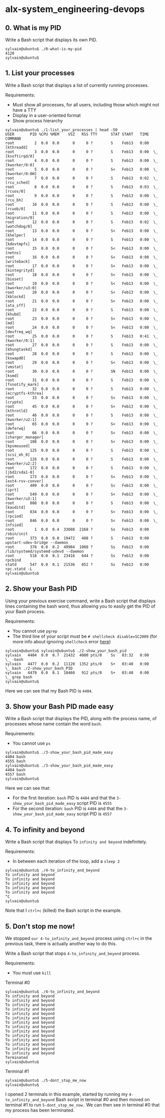 # alx-system_engineering-devops #


## 0. What is my PID ##
Write a Bash script that displays its own PID.

~~~~
sylvain@ubuntu$ ./0-what-is-my-pid
4120
sylvain@ubuntu$
~~~~


## 1. List your processes ##
Write a Bash script that displays a list of currently running processes.

Requirements:

* Must show all processes, for all users, including those which might not have a TTY
* Display in a user-oriented format
* Show process hierarchy

~~~~
sylvain@ubuntu$ ./1-list_your_processes | head -50
USER       PID %CPU %MEM    VSZ   RSS TTY      STAT START   TIME COMMAND
root         2  0.0  0.0      0     0 ?        S    Feb13   0:00 [kthreadd]
root         3  0.0  0.0      0     0 ?        S    Feb13   0:00  \_ [ksoftirqd/0]
root         4  0.0  0.0      0     0 ?        S    Feb13   0:00  \_ [kworker/0:0]
root         5  0.0  0.0      0     0 ?        S<   Feb13   0:00  \_ [kworker/0:0H]
root         7  0.0  0.0      0     0 ?        S    Feb13   0:02  \_ [rcu_sched]
root         8  0.0  0.0      0     0 ?        S    Feb13   0:03  \_ [rcuos/0]
root         9  0.0  0.0      0     0 ?        S    Feb13   0:00  \_ [rcu_bh]
root        10  0.0  0.0      0     0 ?        S    Feb13   0:00  \_ [rcuob/0]
root        11  0.0  0.0      0     0 ?        S    Feb13   0:00  \_ [migration/0]
root        12  0.0  0.0      0     0 ?        S    Feb13   0:02  \_ [watchdog/0]
root        13  0.0  0.0      0     0 ?        S<   Feb13   0:00  \_ [khelper]
root        14  0.0  0.0      0     0 ?        S    Feb13   0:00  \_ [kdevtmpfs]
root        15  0.0  0.0      0     0 ?        S<   Feb13   0:00  \_ [netns]
root        16  0.0  0.0      0     0 ?        S<   Feb13   0:00  \_ [writeback]
root        17  0.0  0.0      0     0 ?        S<   Feb13   0:00  \_ [kintegrityd]
root        18  0.0  0.0      0     0 ?        S<   Feb13   0:00  \_ [bioset]
root        19  0.0  0.0      0     0 ?        S<   Feb13   0:00  \_ [kworker/u3:0]
root        20  0.0  0.0      0     0 ?        S<   Feb13   0:00  \_ [kblockd]
root        21  0.0  0.0      0     0 ?        S<   Feb13   0:00  \_ [ata_sff]
root        22  0.0  0.0      0     0 ?        S    Feb13   0:00  \_ [khubd]
root        23  0.0  0.0      0     0 ?        S<   Feb13   0:00  \_ [md]
root        24  0.0  0.0      0     0 ?        S<   Feb13   0:00  \_ [devfreq_wq]
root        25  0.0  0.0      0     0 ?        S    Feb13   0:41  \_ [kworker/0:1]
root        27  0.0  0.0      0     0 ?        S    Feb13   0:00  \_ [khungtaskd]
root        28  0.0  0.0      0     0 ?        S    Feb13   0:00  \_ [kswapd0]
root        29  0.0  0.0      0     0 ?        S<   Feb13   0:00  \_ [vmstat]
root        30  0.0  0.0      0     0 ?        SN   Feb13   0:00  \_ [ksmd]
root        31  0.0  0.0      0     0 ?        S    Feb13   0:00  \_ [fsnotify_mark]
root        32  0.0  0.0      0     0 ?        S    Feb13   0:00  \_ [ecryptfs-kthrea]
root        33  0.0  0.0      0     0 ?        S<   Feb13   0:00  \_ [crypto]
root        45  0.0  0.0      0     0 ?        S<   Feb13   0:00  \_ [kthrotld]
root        46  0.0  0.0      0     0 ?        S    Feb13   0:00  \_ [kworker/u2:1]
root        65  0.0  0.0      0     0 ?        S<   Feb13   0:00  \_ [deferwq]
root        66  0.0  0.0      0     0 ?        S<   Feb13   0:00  \_ [charger_manager]
root       108  0.0  0.0      0     0 ?        S<   Feb13   0:00  \_ [kpsmoused]
root       125  0.0  0.0      0     0 ?        S    Feb13   0:00  \_ [scsi_eh_0]
root       126  0.0  0.0      0     0 ?        S    Feb13   0:00  \_ [kworker/u2:2]
root       172  0.0  0.0      0     0 ?        S    Feb13   0:00  \_ [jbd2/sda1-8]
root       173  0.0  0.0      0     0 ?        S<   Feb13   0:00  \_ [ext4-rsv-conver]
root       409  0.0  0.0      0     0 ?        S<   Feb13   0:00  \_ [iprt]
root       549  0.0  0.0      0     0 ?        S<   Feb13   0:00  \_ [kworker/u3:1]
root       808  0.0  0.0      0     0 ?        S    Feb13   0:00  \_ [kauditd]
root       834  0.0  0.0      0     0 ?        S<   Feb13   0:00  \_ [rpciod]
root       846  0.0  0.0      0     0 ?        S<   Feb13   0:00  \_ [nfsiod]
root         1  0.0  0.4  33608  2168 ?        Ss   Feb13   0:00 /sbin/init
root       373  0.0  0.0  19472   408 ?        S    Feb13   0:00 upstart-udev-bridge --daemon
root       378  0.0  0.2  49904  1088 ?        Ss   Feb13   0:00 /lib/systemd/systemd-udevd --daemon
root       518  0.0  0.1  23416   644 ?        Ss   Feb13   0:00 rpcbind
statd      547  0.0  0.1  21536   852 ?        Ss   Feb13   0:00 rpc.statd -L
sylvain@ubuntu$
~~~~


## 2. Show your Bash PID ##
Using your previous exercise command, write a Bash script that displays lines containing the bash word, thus allowing you to easily get the PID of your Bash process.

Requirements:

* You cannot use `pgrep`
* The third line of your script must be `# shellcheck disable=SC2009` (for more info about ignoring `shellcheck` error [here](https://github.com/koalaman/shellcheck/wiki/Ignore))

~~~~
sylvain@ubuntu$ sylvain@ubuntu$ ./2-show_your_bash_pid
sylvain   4404  0.0  0.7  21432  4000 pts/0    Ss   03:32   0:00          \_ -bash
sylvain   4477  0.0  0.2  11120  1352 pts/0    S+   03:40   0:00              \_ bash ./2-show_your_bash_PID
sylvain   4479  0.0  0.1  10460   912 pts/0    S+   03:40   0:00                  \_ grep bash
sylvain@ubuntu$ 
~~~~

Here we can see that my Bash PID is `4404`.


## 3. Show your Bash PID made easy ##
Write a Bash script that displays the PID, along with the process name, of processes whose name contain the word `bash`.

Requirements:

* You cannot use `ps`

~~~~
sylvain@ubuntu$ ./3-show_your_bash_pid_made_easy
4404 bash
4555 bash
sylvain@ubuntu$ ./3-show_your_bash_pid_made_easy
4404 bash
4557 bash
sylvain@ubuntu$ 
~~~~

Here we can see that:

* For the first iteration: `bash` PID is `4404` and that the `3-show_your_bash_pid_made_easy` script PID is `4555`
* For the second iteration: `bash` PID is `4404` and that the `3-show_your_bash_pid_made_easy` script PID is `4557`


## 4. To infinity and beyond ##
Write a Bash script that displays To `infinity and beyond` indefinitely.

Requirements:

* In between each iteration of the loop, add a `sleep 2`

~~~~
sylvain@ubuntu$ ./4-to_infinity_and_beyond
To infinity and beyond
To infinity and beyond
To infinity and beyond
To infinity and beyond
To infinity and beyond
^C
sylvain@ubuntu$ 
~~~~

Note that I `ctrl+c` (killed) the Bash script in the example.


## 5. Don't stop me now! ##
We stopped `our 4-to_infinity_and_beyond` process using `ctrl+c` in the previous task, there is actually another way to do this.

Write a Bash script that stops `4-to_infinity_and_beyond` process.

Requirements:

* You must use `kill`

Terminal #0

~~~~
sylvain@ubuntu$ ./4-to_infinity_and_beyond
To infinity and beyond
To infinity and beyond
To infinity and beyond
To infinity and beyond
To infinity and beyond
To infinity and beyond
To infinity and beyond
To infinity and beyond
To infinity and beyond
To infinity and beyond
To infinity and beyond
To infinity and beyond
To infinity and beyond
To infinity and beyond
Terminated
sylvain@ubuntu$
~~~~

Terminal #1

~~~~
sylvain@ubuntu$ ./5-dont_stop_me_now 
sylvain@ubuntu$ 
~~~~

I opened 2 terminals in this example, started by running my `4-to_infinity_and_beyond` Bash script in terminal #0 and then moved on terminal #1 to run `5-dont_stop_me_now.` We can then see in terminal #0 that my process has been terminated.

